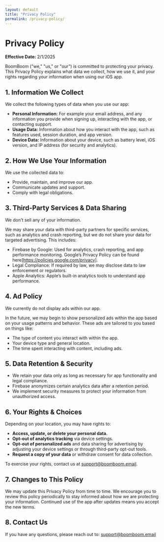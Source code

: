 ```yaml
---
layout: default
title: "Privacy Policy"
permalink: /privacy-policy/
---
```


# Privacy Policy  
**Effective Date:** 2/1/2025

BoomBoom ("we," "us," or "our") is committed to protecting your privacy. This Privacy Policy explains what data we collect, how we use it, and your rights regarding your information when using our iOS app.  

## 1. Information We Collect  

We collect the following types of data when you use our app:  

- **Personal Information:** For example your email address, and any information you provide when signing up, interacting with the app, or contacting support.  
- **Usage Data:** Information about how you interact with the app, such as features used, session duration, and app version.  
- **Device Data:** Information about your device, such as battery level, iOS version, and IP address (for security and analytics).  

## 2. How We Use Your Information  

We use the collected data to:  

- Provide, maintain, and improve our app.   
- Communicate updates and support.  
- Comply with legal obligations.  

## 3. Third-Party Services & Data Sharing  

We don't sell any of your information.

We may share your data with third-party partners for specific services, such as analytics and crash reporting, but we do not share your data for targeted advertising. This includes:

- Firebase by Google: Used for analytics, crash reporting, and app performance monitoring. Google’s Privacy Policy can be found here[https://policies.google.com/privacy].
- Legal Compliance: If required by law, we may disclose data to law enforcement or regulators.
- Apple Analytics: Apple’s built-in analytics tools to understand app performance.

<!--

for future

We **may** share your data with third-party partners for advertising purposes. These partners may use your information to serve personalized ads across various platforms. This includes:  
 
- **Advertising Partners:** We may share your data with advertisers such as Google, Facebook, and other advertising networks. These companies may use your data to serve targeted ads based on your interests. 

-->

## 4. Ad Policy

We currently do not display ads within our app.

In the future, we may begin to show personalized ads within the app based on your usage patterns and behavior. These ads are tailored to you based on things like:

- The type of content you interact with within the app.
- Your device type and general location.
- The time spent interacting with content, including ads.



## 5. Data Retention & Security  

- We retain your data only as long as necessary for app functionality and legal compliance.  
- Firebase anonymizes certain analytics data after a retention period.  
- We implement security measures to protect your information from unauthorized access.  

## 6. Your Rights & Choices  

Depending on your location, you may have rights to:  

- **Access, update, or delete your personal data.**  
- **Opt-out of analytics tracking** via device settings.  
- **Opt-out of personalized ads** and data sharing for advertising by adjusting your device settings or through third-party opt-out tools.  
- **Request a copy of your data** or withdraw consent for data collection.  

To exercise your rights, contact us at support@boomboom.email.  

## 7. Changes to This Policy  

We may update this Privacy Policy from time to time. We encourage you to review this policy periodically to stay informed about how we are protecting your information. Continued use of the app after updates means you accept the new terms.  

## 8. Contact Us  

If you have any questions, please reach out to: 
support@boomboom.email

